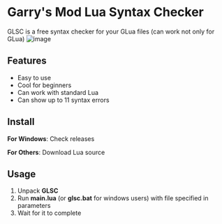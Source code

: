 # Garry's Mod Lua Syntax Checker
GLSC is a free syntax checker for your GLua files (can work not only for GLua)
![image](https://user-images.githubusercontent.com/40930644/187039352-41cd8391-cf24-45d0-820b-f16245179180.png)

## Features
* Easy to use
* Cool for beginners
* Can work with standard Lua
* Can show up to 11 syntax errors

## Install
**For Windows**: Check releases

**For Others**: Download Lua source

## Usage
1. Unpack **GLSC**
2. Run **main.lua** (or **glsc.bat** for windows users) with file specified in parameters
3. Wait for it to complete
